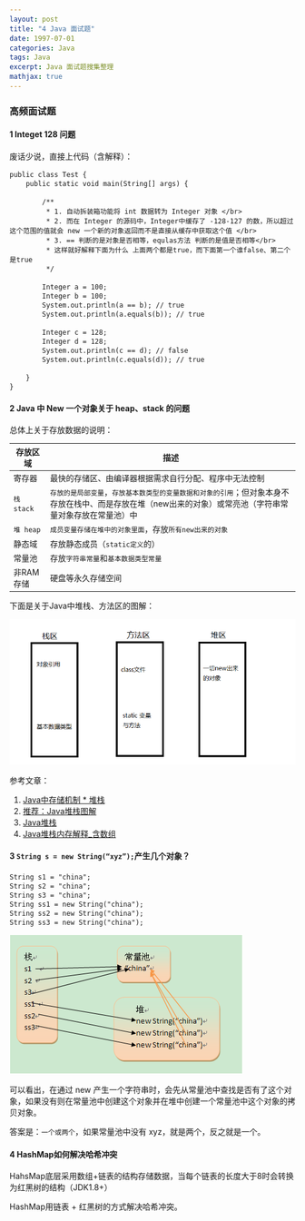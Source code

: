 ```yaml
---
layout: post
title: "4 Java 面试题"
date: 1997-07-01
categories: Java
tags: Java
excerpt: Java 面试题搜集整理
mathjax: true
---
```


### 高频面试题

#### 1 Integet 128 问题

废话少说，直接上代码（含解释）：

```
public class Test {
    public static void main(String[] args) {

        /**
         * 1. 自动拆装箱功能将 int 数据转为 Integer 对象 </br>
         * 2. 而在 Integer 的源码中，Integer中缓存了 -128-127 的数，所以超过这个范围的值就会 new 一个新的对象返回而不是直接从缓存中获取这个值 </br>
         * 3. == 判断的是对象是否相等，equlas方法 判断的是值是否相等</br>
         * 这样就好解释下面为什么 上面两个都是true，而下面第一个谁false、第二个是true
         */

        Integer a = 100;
        Integer b = 100;
        System.out.println(a == b); // true
        System.out.println(a.equals(b)); // true

        Integer c = 128;
        Integer d = 128;
        System.out.println(c == d); // false
        System.out.println(c.equals(d)); // true

    }
}
```

#### 2 Java 中 New 一个对象关于 heap、stack 的问题

总体上关于存放数据的说明：

| 存放区域   | 描述                                                                                                                                                      |
| ---------- | --------------------------------------------------------------------------------------------------------------------------------------------------------- |
| 寄存器     | 最快的存储区、由编译器根据需求自行分配、程序中无法控制                                                                                                    |
| `栈 stack` | `存放的是局部变量`，`存放基本数类型的变量数据和对象的引用`；但对象本身不存放在栈中、而是存放在堆（new出来的对象）或常亮池（字符串常量对象存放在常量池）中 |
| `堆 heap`  | `成员变量存储在堆中的对象里面`，存放`所有new出来的对象`                                                                                                   |
| 静态域     | 存放静态成员（`static定义`的）                                                                                                                            |
| 常量池     | 存放`字符串常量`和`基本数据类型常量`                                                                                                                      |
| 非RAM存储  | 硬盘等永久存储空间                                                                                                                                        |

下面是关于Java中堆栈、方法区的图解：

![java_heap_stack](../../images/interview/java_heap_stack.png)


参考文章：

1. [Java中存储机制 * 堆栈](https://www.cnblogs.com/zyj-bozhou/p/6723863.html)
2. [推荐：Java堆栈图解](https://blog.csdn.net/lk274857347/article/details/77512555)
3. [Java堆栈](https://blog.csdn.net/shuangzitianyu/article/details/79561511)
4. [Java堆栈内存解释_含数组](https://blog.csdn.net/xiaofei__/article/details/52823076)

#### 3 `String s = new String(“xyz”);`产生几个对象？

```
String s1 = "china";  
String s2 = "china";  
String s3 = "china";  
String ss1 = new String("china");  
String ss2 = new String("china");  
String ss3 = new String("china");  
```

![new_string](../../images/interview/new_string.png)

可以看出，在通过 new 产生一个字符串时，会先从常量池中查找是否有了这个对象，如果没有则在常量池中创建这个对象并在堆中创建一个常量池中这个对象的拷贝对象。

答案是：`一个或两个`，如果常量池中没有 xyz，就是两个，反之就是一个。

#### 4 HashMap如何解决哈希冲突

HahsMap底层采用数组+链表的结构存储数据，当每个链表的长度大于8时会转换为红黑树的结构（JDK1.8+）

HashMap用链表 + 红黑树的方式解决哈希冲突。

